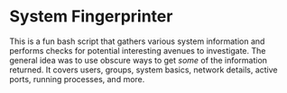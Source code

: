 # System Fingerprinter

This is a fun bash script that gathers various system information and performs checks for potential interesting avenues to investigate. The general idea was to use obscure ways to get _some_ of the information returned. It covers users, groups, system basics, network details, active ports, running processes, and more.
